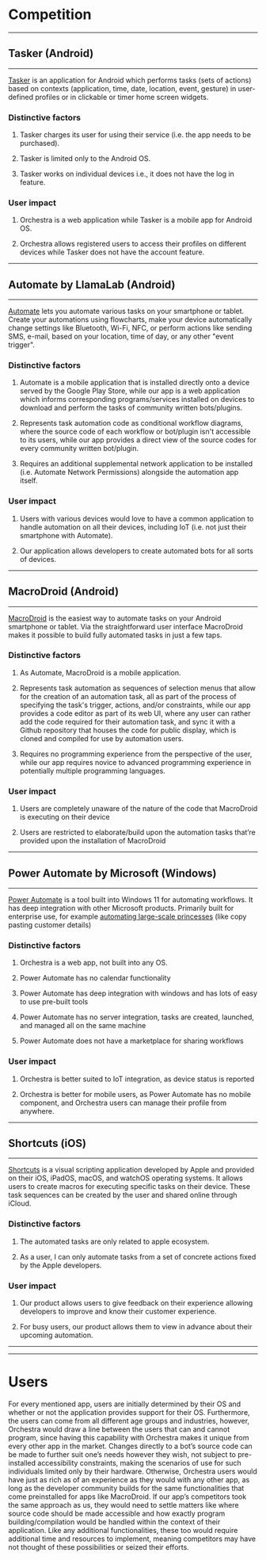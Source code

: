# Competition
***
## Tasker (Android)
---
[Tasker](https://play.google.com/store/apps/details?id=net.dinglisch.android.taskerm&hl=en_CA&gl=US) is an application for Android which performs tasks (sets of actions) based on contexts (application, time, date, location, event, gesture) in user-defined profiles or in clickable or timer home screen widgets.

### Distinctive factors
1. Tasker charges its user for using their service (i.e. the app needs to be purchased).

2. Tasker is limited only to the Android OS.

3. Tasker works on individual devices i.e., it does not have the log in feature.

### User impact
1. Orchestra is a web application while Tasker is a mobile app for Android OS.

2. Orchestra allows registered users to access their profiles on different devices while Tasker does not have the account feature.

---
## Automate by LlamaLab (Android)
---
[Automate](https://llamalab.com/automate/) lets you automate various tasks on your smartphone or tablet. Create your automations using flowcharts, make your device automatically change settings like Bluetooth, Wi-Fi, NFC, or perform actions like sending SMS, e-mail, based on your location, time of day, or any other "event trigger".

### Distinctive factors
1. Automate is a mobile application that is installed directly onto a device served by the Google Play Store, while our app is a web application which informs corresponding programs/services installed on devices to download and perform the tasks of community written bots/plugins.

2. Represents task automation code as conditional workflow diagrams, where the source code of each workflow or bot/plugin isn't accessible to its users, while our app provides a direct view of the source codes for every community written bot/plugin.

3. Requires an additional supplemental network application to be installed (i.e. Automate Network Permissions) alongside the automation app itself.

### User impact
1. Users with various devices would love to have a common application to handle automation on all their devices, including IoT (i.e. not just their smartphone with Automate).

2. Our application allows developers to create automated bots for all sorts of devices.  

---
## MacroDroid (Android)
---
[MacroDroid](https://www.macrodroid.com/) is the easiest way to automate tasks on your Android smartphone or tablet. Via the straightforward user interface MacroDroid makes it possible to build fully automated tasks in just a few taps.

### Distinctive factors
1. As Automate, MacroDroid is a mobile application.

2. Represents task automation as sequences of selection menus that allow for the creation of an automation task, all as part of the process of specifying the task's trigger, actions, and/or constraints, while our app provides a code editor as part of its web UI, where any user can rather add the code required for their automation task, and sync it with a Github repository that houses the code for public display, which is cloned and compiled for use by automation users.

3. Requires no programming experience from the perspective of the user, while our app requires novice to advanced programming experience in potentially multiple programming languages.

### User impact
1. Users are completely unaware of the nature of the code that MacroDroid is executing on their device

2. Users are restricted to elaborate/build upon the automation tasks that’re provided upon the installation of MacroDroid

---
## Power Automate by Microsoft (Windows)
---
[Power Automate](https://powerautomate.microsoft.com/en-us/robotic-process-automation/) is a tool built into Windows 11 for automating workflows. It has deep integration with other Microsoft products. Primarily built for enterprise use, for example [automating large-scale princesses](https://powerautomate.microsoft.com/en-us/power-automate-and-windows-11/) (like copy pasting customer details)

### Distinctive factors
1. Orchestra is a web app, not built into any OS.

2. Power Automate has no calendar functionality

3. Power Automate has deep integration with windows and has lots of easy to use pre-built tools

4. Power Automate has no server integration, tasks are created, launched, and managed all on the same machine

5. Power Automate does not have a marketplace for sharing workflows

### User impact
1. Orchestra is better suited to IoT integration, as device status is reported

2. Orchestra is better for mobile users, as Power Automate has no mobile component, and Orchestra users can manage their profile from anywhere.

---
## Shortcuts (iOS)
---
[Shortcuts](https://apps.apple.com/us/app/shortcuts/id915249334) is a visual scripting application developed by Apple and provided on their iOS, iPadOS, macOS, and watchOS operating systems. It allows users to create macros for executing specific tasks on their device. These task sequences can be created by the user and shared online through iCloud.

### Distinctive factors
1. The automated tasks are only related to apple ecosystem.

2. As a user, I can only automate tasks from a set of concrete actions fixed by the Apple developers.

### User impact
1. Our product allows users to give feedback on their experience allowing developers to improve and know their customer experience.

2. For busy users, our product allows them to view in advance about their upcoming automation.

---
---
# Users
For every mentioned app, users are initially determined by their OS and whether or not the application provides support for their OS. Furthermore, the users can come from all different age groups and industries, however, Orchestra would draw a line between the users that can and cannot program, since having this capability with Orchestra makes it unique from every other app in the market. Changes directly to a bot’s source code can be made to further suit one’s needs however they wish, not subject to pre-installed accessibility constraints, making the scenarios of use for such individuals limited only by their hardware. Otherwise, Orchestra users would have just as rich as of an experience as they would with any other app, as long as the developer community builds for the same functionalities that come preinstalled for apps like MacroDroid. If our app’s competitors took the same approach as us, they would need to settle matters like where source code should be made accessible and how exactly program building/compilation would be handled within the context of their application. Like any additional functionalities, these too would require additional time and resources to implement, meaning competitors may have not thought of these possibilities or seized their efforts.
